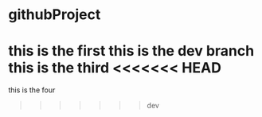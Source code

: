 # githubProject
this is the first 
this is the dev branch
this is the third 
<<<<<<< HEAD
=======
this is the four
>>>>>>> dev
